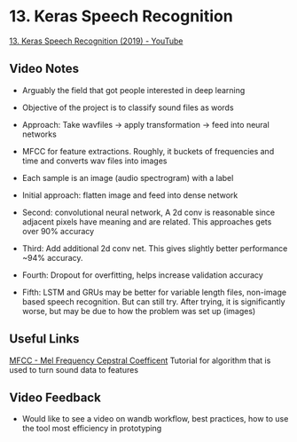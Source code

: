 # 13. Keras Speech Recognition
[13. Keras Speech Recognition (2019) - YouTube](https://youtu.be/Qf4YJcHXtcY)

## Video Notes
* Arguably the field that got people interested in deep learning

* Objective of the project is to classify sound files as words

* Approach: Take wavfiles -> apply transformation -> feed into neural networks

* MFCC for feature extractions. Roughly, it buckets of frequencies and time and converts wav files into images

* Each sample is an image (audio spectrogram) with a label

* Initial approach: flatten image and feed into dense network

* Second: convolutional neural network, A 2d conv is reasonable since adjacent pixels have meaning and are related. This approaches gets over 90% accuracy 

* Third: Add additional 2d conv net. This gives slightly better performance ~94% accuracy.

* Fourth: Dropout for overfitting, helps increase validation accuracy

* Fifth: LSTM and GRUs may be better for variable length files, non-image based speech recognition. But can still try. After trying, it is significantly worse, but may be due to how the problem was set up (images)

## Useful Links

[MFCC - Mel Frequency Cepstral Coefficent](http://practicalcryptography.com/miscellaneous/machine-learning/guide-mel-frequency-cepstral-coefficients-mfccs/)
Tutorial for algorithm that is used to turn sound data to features


## Video Feedback 
* Would like to see a video on wandb workflow, best practices, how to use the tool most efficiency in prototyping



